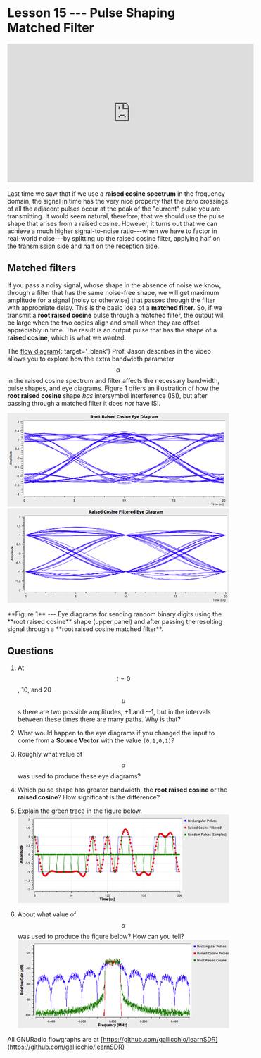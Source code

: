 # Lesson 15 --- Pulse Shaping Matched Filter


<iframe width="560" height="315" src="https://www.youtube.com/embed/JeW1HfTGnEE" title="YouTube video player" frameborder="0" allow="accelerometer; autoplay; clipboard-write; encrypted-media; gyroscope; picture-in-picture" allowfullscreen></iframe>

<br />

Last time we saw that if we use a **raised cosine spectrum** in the frequency domain, the signal in time has the very nice property that the zero crossings of all the adjacent pulses occur at the peak of the "current" pulse you are transmitting. It would seem natural, therefore, that we should use the pulse shape that arises from a raised cosine. However, it turns out that we can achieve a much higher signal-to-noise ratio---when we have to factor in real-world noise---by splitting up the raised cosine filter, applying half on the transmission side and half on the reception side.

## Matched filters

If you pass a noisy signal, whose shape in the absence of noise we know, through a filter that has the same noise-free shape, we will get maximum amplitude for a signal (noisy or otherwise) that passes through the filter with appropriate delay. This is the basic idea of a **matched filter**. So, if we transmit a **root raised cosine** pulse through a matched filter, the output will be large when the two copies align and small when they are offset appreciably in time. The result is an output pulse that has the shape of a **raised cosine**, which is what we wanted.



The [flow diagram](figs/flow/pulse-shaping.png){: target='_blank'} Prof. Jason describes in the video allows you to explore how the extra bandwidth parameter $$\alpha$$ in the raised cosine spectrum and filter affects the necessary bandwidth, pulse shapes, and eye diagrams. Figure 1 offers an illustration of how the **root raised cosine** shape _has_ intersymbol interference (ISI), but after passing through a matched filter it does _not_ have ISI.

<p class='center' markdown='0'>
  <img src='figs/run/RRC-eye-50.png' alt='alt text'>
   <br>
  <img src='figs/run/RC-eye-50.png' alt='alt text'>
</p>

<p class="mycap" markdown="1">
**Figure 1** --- Eye diagrams for sending random binary digits using the **root raised cosine** shape (upper panel) and after passing the resulting signal through a **root raised cosine matched filter**.
</p>


## Questions

   1. At $$t = 0$$, 10, and 20 $$\mu$$s there are two possible amplitudes, +1 and --1, but in the intervals between these times there are many paths. Why is that?

   2. What would happen to the eye diagrams if you changed the input to come from a **Source Vector** with the value `(0,1,0,1)`? 

   3. Roughly what value of $$\alpha$$ was used to produce these eye diagrams?

   4. Which pulse shape has greater bandwidth, the **root raised cosine** or the **raised cosine**? How significant is the difference?

   5. Explain the green trace in the figure below. ![](figs/run/RC-alpha-50.png)

   6. About what value of $$\alpha$$ was used to produce the figure below? How can you tell? ![](figs/run/RC-bw-02.png)

All GNURadio flowgraphs are at [https://github.com/gallicchio/learnSDR](https://github.com/gallicchio/learnSDR)


